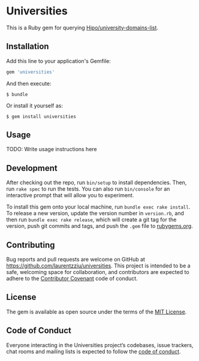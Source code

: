 # Universities

This is a Ruby gem for querying [Hipo/university-domains-list](https://github.com/Hipo/university-domains-list).

## Installation

Add this line to your application's Gemfile:

```ruby
gem 'universities'
```

And then execute:

    $ bundle

Or install it yourself as:

    $ gem install universities

## Usage

TODO: Write usage instructions here

## Development

After checking out the repo, run `bin/setup` to install dependencies. Then, run `rake spec` to run the tests. You can also run `bin/console` for an interactive prompt that will allow you to experiment.

To install this gem onto your local machine, run `bundle exec rake install`. To release a new version, update the version number in `version.rb`, and then run `bundle exec rake release`, which will create a git tag for the version, push git commits and tags, and push the `.gem` file to [rubygems.org](https://rubygems.org).

## Contributing

Bug reports and pull requests are welcome on GitHub at <https://github.com/laurentzziu/universities>. This project is intended to be a safe, welcoming space for collaboration, and contributors are expected to adhere to the [Contributor Covenant](http://contributor-covenant.org) code of conduct.

## License

The gem is available as open source under the terms of the [MIT License](https://opensource.org/licenses/MIT).

## Code of Conduct

Everyone interacting in the Universities project’s codebases, issue trackers, chat rooms and mailing lists is expected to follow the [code of conduct](https://github.com/laurentzziu/universities/blob/master/CODE_OF_CONDUCT.md).
